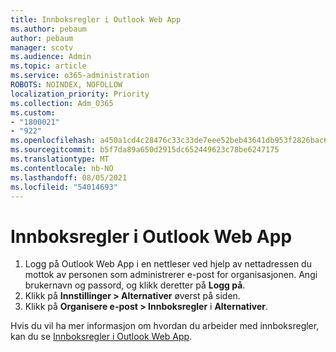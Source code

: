 ```yaml
---
title: Innboksregler i Outlook Web App
ms.author: pebaum
author: pebaum
manager: scotv
ms.audience: Admin
ms.topic: article
ms.service: o365-administration
ROBOTS: NOINDEX, NOFOLLOW
localization_priority: Priority
ms.collection: Adm_O365
ms.custom:
- "1800021"
- "922"
ms.openlocfilehash: a450a1cd4c28476c33c33de7eee52beb43641db953f2826bac68ca76b2e50f25
ms.sourcegitcommit: b5f7da89a650d2915dc652449623c78be6247175
ms.translationtype: MT
ms.contentlocale: nb-NO
ms.lasthandoff: 08/05/2021
ms.locfileid: "54014693"
---
```

# <a name="inbox-rules-in-outlook-web-app"></a>Innboksregler i Outlook Web App

1. Logg på Outlook Web App i en nettleser ved hjelp av nettadressen du mottok av personen som administrerer e-post for organisasjonen. Angi brukernavn og passord, og klikk deretter på **Logg på**.
2. Klikk på **Innstillinger > Alternativer** øverst på siden.
3. Klikk på **Organisere e-post > Innboksregler** i **Alternativer**.

Hvis du vil ha mer informasjon om hvordan du arbeider med innboksregler, kan du se [Innboksregler i Outlook Web App](https://support.office.com/article/inbox-rules-in-outlook-web-app-edea3d17-00c9-434b-b9b7-26ee8d9f5622).

